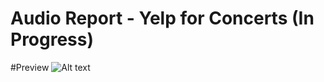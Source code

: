 # Audio Report - Yelp for Concerts (In Progress)


#Preview
![Alt text](https://github.com/mmartinez8020/Live/blob/master/preview1.png)
